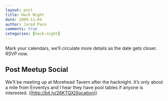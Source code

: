 ```yaml
---
layout: post
title: Hack Night
date: 2009-11-04
author: Jared Pace
comments: true
categories: [hack-night]
---
```


Mark your calendars, we’ll circulate more details as the date gets closer. RSVP now.

## Post Meetup Social

We’ll be meeting up at Morehead Tavern after the hacknight. It’s only about a mile from Enventys and I hear they have pool tables if anyone is interested. ([http://bit.ly/26KTQX](location))
